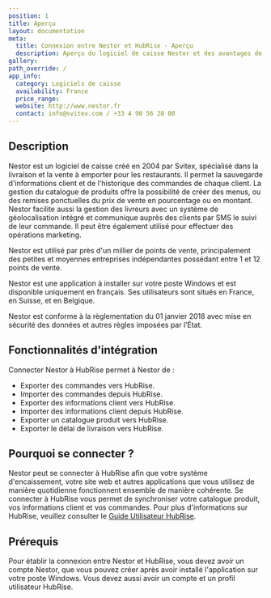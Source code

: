 ```yaml
---
position: 1
title: Aperçu
layout: documentation
meta:
  title: Connexion entre Nestor et HubRise - Aperçu
  description: Aperçu du logiciel de caisse Nestor et des avantages de le connecter à HubRise, telles que la synchronisation des commandes avec vos autres outils du quotidien.
gallery:
path_override: /
app_info:
  category: Logiciels de caisse
  availability: France
  price_range:
  website: http://www.nestor.fr
  contact: info@svitex.com / +33 4 90 56 28 00
---
```


## Description

Nestor est un logiciel de caisse créé en 2004 par Svitex, spécialisé dans la livraison et la vente à emporter pour les restaurants. Il permet la sauvegarde d'informations client et de l'historique des commandes de chaque client. La gestion du catalogue de produits offre la possibilité de créer des menus, ou des remises ponctuelles du prix de vente en pourcentage ou en montant. Nestor facilite aussi la gestion des livreurs avec un système de géolocalisation intégré et communique auprès des clients par SMS le suivi de leur commande. Il peut être également utilisé pour effectuer des opérations marketing.

Nestor est utilisé par près d'un millier de points de vente, principalement des petites et moyennes entreprises indépendantes possédant entre 1 et 12 points de vente.

Nestor est une application à installer sur votre poste Windows et est disponible uniquement en français. Ses utilisateurs sont situés en France, en Suisse, et en Belgique.

Nestor est conforme à la règlementation du 01 janvier 2018 avec mise en sécurité des données et autres règles imposées par l’État.

## Fonctionnalités d'intégration

Connecter Nestor à HubRise permet à Nestor de :

- Exporter des commandes vers HubRise.
- Importer des commandes depuis HubRise.
- Exporter des informations client vers HubRise.
- Importer des informations client depuis HubRise.
- Exporter un catalogue produit vers HubRise.
- Exporter le délai de livraison vers HubRise.

## Pourquoi se connecter ?

Nestor peut se connecter à HubRise afin que votre système d'encaissement, votre site web et autres applications que vous utilisez de manière quotidienne fonctionnent ensemble de manière cohérente. Se connecter à HubRise vous permet de synchroniser votre catalogue produit, vos informations client et vos commandes. Pour plus d'informations sur HubRise, veuillez consulter le [Guide Utilisateur HubRise](/docs).

## Prérequis

Pour établir la connexion entre Nestor et HubRise, vous devez avoir un compte Nestor, que vous pouvez créer après avoir installé l'application sur votre poste Windows. Vous devez aussi avoir un compte et un profil utilisateur HubRise.
